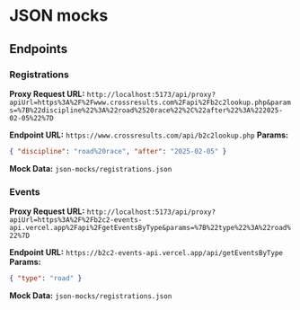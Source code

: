 # JSON mocks

## Endpoints

### Registrations

**Proxy Request URL:** `http://localhost:5173/api/proxy?apiUrl=https%3A%2F%2Fwww.crossresults.com%2Fapi%2Fb2c2lookup.php&params=%7B%22discipline%22%3A%22road%2520race%22%2C%22after%22%3A%222025-02-05%22%7D`

**Endpoint URL:** `https://www.crossresults.com/api/b2c2lookup.php`
**Params:**

```json
{ "discipline": "road%20race", "after": "2025-02-05" }
```

**Mock Data:** `json-mocks/registrations.json`

### Events

**Proxy Request URL:** `http://localhost:5173/api/proxy?apiUrl=https%3A%2F%2Fb2c2-events-api.vercel.app%2Fapi%2FgetEventsByType&params=%7B%22type%22%3A%22road%22%7D`

**Endpoint URL:** `https://b2c2-events-api.vercel.app/api/getEventsByType`
**Params:**

```json
{ "type": "road" }
```

**Mock Data:** `json-mocks/registrations.json`
